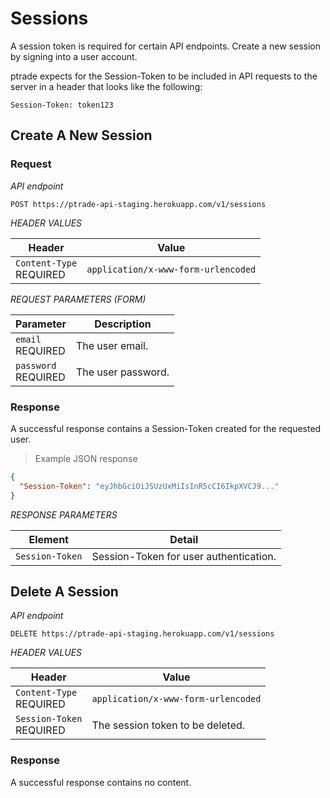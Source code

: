 # Sessions

A session token is required for certain API endpoints. Create a new session by signing into a user account.

ptrade expects for the Session-Token to be included in API requests to the server in a header that looks like the following:

`Session-Token: token123`

## Create A New Session

### Request

*API endpoint*

`POST https://ptrade-api-staging.herokuapp.com/v1/sessions`

<!-- [![Run in Postman](https://run.pstmn.io/button.svg)]() -->

*HEADER VALUES*

| Header | Value |
| --- | --- |
| `Content-Type` <br><span class="required">REQUIRED</span> | `application/x-www-form-urlencoded` |

*REQUEST PARAMETERS (FORM)*

| Parameter | Description |
| --------- | ------- |
| ```email``` <br><span class="required">REQUIRED</span> | The user email. |
| ```password``` <br><span class="required">REQUIRED</span> | The user password. |

### Response

A successful response contains a Session-Token created for the requested user. 

> Example JSON response  

```json
{
  "Session-Token": "eyJhbGciOiJSUzUxMiIsInR5cCI6IkpXVCJ9..." 
}
```

*RESPONSE PARAMETERS*

| Element | Detail |
| ------- | ------ |
| `Session-Token` | Session-Token for user authentication. |

## Delete A Session 

*API endpoint*

`DELETE https://ptrade-api-staging.herokuapp.com/v1/sessions`

*HEADER VALUES*

| Header | Value |
| --- | --- |
| `Content-Type` <br><span class="required">REQUIRED</span> | `application/x-www-form-urlencoded` |
| `Session-Token` <br><span class="required">REQUIRED</span> | The session token to be deleted. |

### Response

A successful response contains no content.